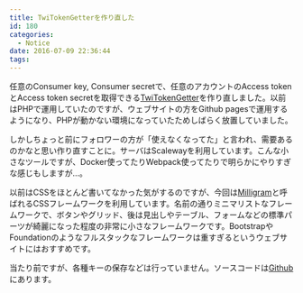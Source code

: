 ```yaml
---
title: TwiTokenGetterを作り直した
id: 180
categories:
  - Notice
date: 2016-07-09 22:36:44
tags:
---
```


任意のConsumer key, Consumer secretで、任意のアカウントのAccess tokenとAccess token secretを取得できる[TwiTokenGetter](http://ttg.unsweets.net)を作り直しました。以前はPHPで運用していたのですが、ウェブサイトの方をGithub pagesで運用するようになり、PHPが動かない環境になっていたためしばらく放置していました。

しかしちょっと前にフォロワーの方が「使えなくなってた」と言われ、需要あるのかなと思い作り直すことに。サーバはScalewayを利用しています。こんな小さなツールですが、Docker使ってたりWebpack使ってたりで明らかにやりすぎな感じもしますが…。

以前はCSSをほとんど書いてなかった気がするのですが、今回は[Milligram](https://milligram.github.io/)と呼ばれるCSSフレームワークを利用しています。名前の通りミニマリストなフレームワークで、ボタンやグリッド、後は見出しやテーブル、フォームなどの標準パーツが綺麗になった程度の非常に小さなフレームワークです。BootstrapやFoundationのようなフルスタックなフレームワークは重すぎるというウェブサイトにはおすすめです。

当たり前ですが、各種キーの保存などは行っていません。ソースコードは[Github](https://github.com/sunya9/ttg)にあります。
